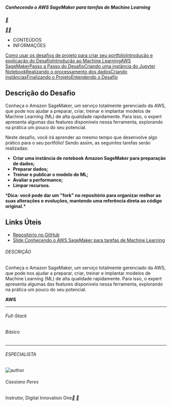 #####  Conhecendo o AWS SageMaker para tarefas de Machine Learning

[**](https://hermes.digitalinnovation.one/lab_projects/files/bf9ed2df-b5e4-4c47-a637-ae9af03c58ec.zip)

[**](https://web.dio.me/lab/conhecendo-o-aws-sagemaker-para-tarefas-de-machine-learning/learning/a196c19c-2aa1-419c-9e48-5e80c958d388)[**](https://web.dio.me/lab/conhecendo-o-aws-sagemaker-para-tarefas-de-machine-learning/learning/c5e926e7-6c60-4eda-a506-efdaf0ac4ba7)



- CONTEÚDOS
- INFORMAÇÕES

[Como usar os desafios de projeto para criar seu portfolio](https://web.dio.me/lab/conhecendo-o-aws-sagemaker-para-tarefas-de-machine-learning/learning/a196c19c-2aa1-419c-9e48-5e80c958d388)[Introdução e explicação do Desafio](https://web.dio.me/lab/conhecendo-o-aws-sagemaker-para-tarefas-de-machine-learning/learning/09e605f2-25c0-4eb1-ba05-19c927e6d573)[Introdução ao Machine Learning](https://web.dio.me/lab/conhecendo-o-aws-sagemaker-para-tarefas-de-machine-learning/learning/c5e926e7-6c60-4eda-a506-efdaf0ac4ba7)[AWS SageMaker](https://web.dio.me/lab/conhecendo-o-aws-sagemaker-para-tarefas-de-machine-learning/learning/38bc6564-7dc1-41eb-a010-32b1680676cf)[Passo a Passo do Desafio](https://web.dio.me/lab/conhecendo-o-aws-sagemaker-para-tarefas-de-machine-learning/learning/7f55bfae-32b1-4582-8721-3a6c97f513fb)[Criando uma instância do Jupyter Notebook](https://web.dio.me/lab/conhecendo-o-aws-sagemaker-para-tarefas-de-machine-learning/learning/c650644e-50c2-4f1b-8174-0ae186349829)[Realizando o processamento dos dados](https://web.dio.me/lab/conhecendo-o-aws-sagemaker-para-tarefas-de-machine-learning/learning/c49a9c04-755b-413a-86b7-e6ba164fe0d4)[Criando instâncias](https://web.dio.me/lab/conhecendo-o-aws-sagemaker-para-tarefas-de-machine-learning/learning/44c70f22-70c7-422d-97f7-37809c083553)[Finalizando o Projeto](https://web.dio.me/lab/conhecendo-o-aws-sagemaker-para-tarefas-de-machine-learning/learning/f73e4fce-ccea-4146-9bb9-8db2d3a26645)[Entendendo o Desafio](https://web.dio.me/lab/conhecendo-o-aws-sagemaker-para-tarefas-de-machine-learning/learning/28c7e87d-32a4-47be-ac1a-8b7446a9c87e)



## Descrição do Desafio

Conheça o Amazon SageMaker, um serviço totalmente gerenciado da AWS, que pode nos ajudar a preparar, criar, treinar e implantar modelos de Machine Learning (ML) de alta qualidade rapidamente. Para isso, o expert apresenta algumas das features disponíveis nessa ferramenta, explorando na prática um pouco do seu potencial.

Neste desafio, você irá aprender ao mesmo tempo que desenvolve algo prático para o seu portfólio! Sendo assim, as seguintes tarefas serão realizadas:

- **Criar uma instância de notebook Amazon SageMaker para preparação de dados;**
- **Preparar dados;**
- **Treinar e publicar o modelo de ML;**
- **Avaliar a performance;**
- **Limpar recursos.**

***Dica: você pode dar um "fork" no repositório para organizar melhor as suas alterações e evoluções, mantendo uma referência direta ao código original.\***

## Links Úteis

- [Repositório no GitHub](https://github.com/cassianobrexbit/dio-live-sagemaker-16082021)
- [Slide Conhecendo o AWS SageMaker para tarefas de Machine Learning](https://docs.google.com/presentation/d/1YURvPddFT1WT0jbPIMRiWChw0WBbqLOZ/edit?usp=sharing&ouid=105780375946211087074&rtpof=true&sd=true)



###### DESCRIÇÃO

Conheça o Amazon SageMaker, um serviço totalmente gerenciado da AWS, que pode nos ajudar a preparar, criar, treinar e implantar modelos de Machine Learning (ML) de alta qualidade rapidamente. Para isso, o expert apresenta algumas das features disponíveis nessa ferramenta, explorando na prática um pouco do seu potencial.

**AWS**

------

###### Full-Stack

###### Básico

------

###### ESPECIALISTA

![author](https://hermes.digitalinnovation.one/users/author/photos/38e0cb81-9697-43c4-8a07-eba1bca6fa6b.jpg)

###### Cassiano Peres

Instrutor, Digital Innovation One[**](https://www.linkedin.com/in/cassiano-ricardo-de-oliveira-peres-41bb86100/) [**](https://github.com/cassianobrexbit/)